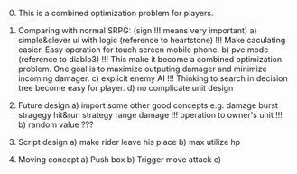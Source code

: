0. This is a combined optimization problem for players.

1. Comparing with normal SRPG: (sign !!! means very important)
	a) simple&clever ui with logic (reference to heartstone) !!!
		Make caculating easier.
		Easy operation for touch screen mobile phone.
	b) pve mode (reference to diablo3) !!!
		This make it become a combined optimization problem.
		One goal is to maximize outputing damager and minimize incoming damager.
	c) explicit enemy AI !!!
		Thinking to search in decision tree become easy for player.
	d) no complicate unit design

2. Future design
	a) import some other good concepts
		e.g.
		damage burst stragegy
		hit&run strategy
		range damage !!!
		operation to owner's unit !!!
	b) random value ???

3. Script design
	a) make rider leave his place
	b) max utilize hp

4. Moving concept
	a) Push box
	b) Trigger move attack
	c)
